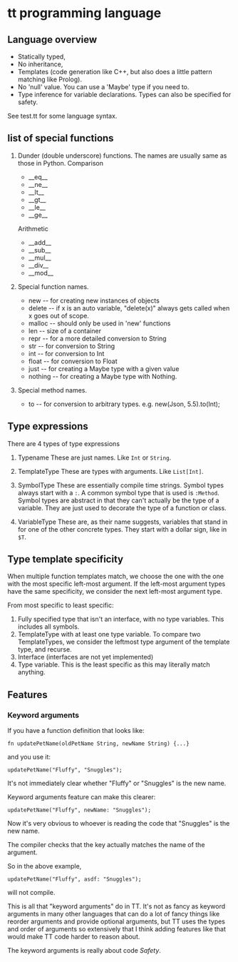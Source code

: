 # tt programming language

## Language overview

  * Statically typed,
  * No inheritance,
  * Templates (code generation like C++, but also does a little pattern matching like Prolog).
  * No 'null' value. You can use a 'Maybe' type if you need to.
  * Type inference for variable declarations. Types can also be specified for safety.

See test.tt for some language syntax.

## list of special functions

1. Dunder (double underscore) functions.
   The names are usually same as those in Python.
   Comparison
   * \_\_eq\_\_
   * \_\_ne\_\_
   * \_\_lt\_\_
   * \_\_gt\_\_
   * \_\_le\_\_
   * \_\_ge\_\_

   Arithmetic
   * \_\_add\_\_
   * \_\_sub\_\_
   * \_\_mul\_\_
   * \_\_div\_\_
   * \_\_mod\_\_


2. Special function names.
   * new  -- for creating new instances of objects
   * delete  -- if x is an auto variable, "delete(x)" always gets called
                when x goes out of scope.
   * malloc  -- should only be used in 'new' functions
   * len  -- size of a container
   * repr  -- for a more detailed conversion to String
   * str  -- for conversion to String
   * int  -- for conversion to Int
   * float  -- for conversion to Float
   * just  -- for creating a Maybe type with a given value
   * nothing  -- for creating a Maybe type with Nothing.

3. Special method names.
   * to  -- for conversion to arbitrary types.
            e.g. new(Json, 5.5).to(Int);

## Type expressions

  There are 4 types of type expressions

  1. Typename
     These are just names. Like `Int` or `String`.

  2. TemplateType
     These are types with arguments. Like `List[Int]`.

  3. SymbolType
     These are essentially compile time strings.
     Symbol types always start with a `:`.
     A common symbol type that is used is `:Method`.
     Symbol types are abstract in that they can't actually be the
     type of a variable. They are just used to decorate the type of
     a function or class.

  4. VariableType
     These are, as their name suggests, variables that stand in for one of
     the other concrete types. They start with a dollar sign, like in `$T`.

## Type template specificity

When multiple function templates match, we choose the one with the one
with the most specific left-most argument. If the left-most argument
types have the same specificity, we consider the next left-most argument type.

From most specific to least specific:

  1. Fully specified type that isn't an interface, with no type variables.
     This includes all symbols.
  2. TemplateType with at least one type variable.
     To compare two TemplateTypes, we consider the leftmost
     type argument of the template type, and recurse.
  3. Interface (interfaces are not yet implemented)
  4. Type variable. This is the least specific as this may literally match
     anything.

## Features

### Keyword arguments

If you have a function definition that looks like:

    fn updatePetName(oldPetName String, newName String) {...}

and you use it:

    updatePetName("Fluffy", "Snuggles");

It's not immediately clear whether "Fluffy" or "Snuggles" is the new name.

Keyword arguments feature can make this clearer:

    updatePetName("Fluffy", newName: "Snuggles");

Now it's very obvious to whoever is reading the code that "Snuggles" is the
new name.

The compiler checks that the key actually matches the name of the argument.

So in the above example,

    updatePetName("Fluffy", asdf: "Snuggles");

will not compile.

This is all that "keyword arguments" do in TT. It's not as fancy as keyword
arguments in many other languages that can do a lot of fancy things like
reorder arguments and provide optional arguments, but TT uses the types and
order of arguments so extensively that I think adding features like that
would make TT code harder to reason about.

The keyword arguments is really about code *Safety*.


